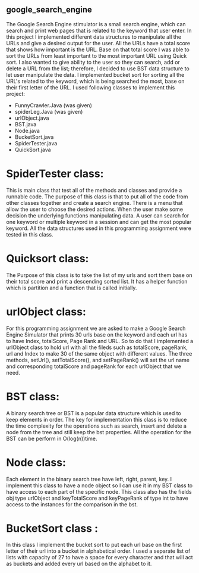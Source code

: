 ## google_search_engine

The Google Search Engine stimulator is a small search engine, which can search and
print web pages that is related to the keyword that user enter. In this project I
implemented different data structures to manipulate all the URLs and give a desired
output for the user. All the URLs have a total score that shows how important is the URL.
Base on that total score I was able to sort the URLs from least important to the most
important URL using Quick sort. I also wanted to give ability to the user so
they can search, add or delete a URL from the list; therefore, I decided to use BST data
structure to let user manipulate the data. I implemented bucket sort for sorting all the
URL's related to the keyword, which is being searched the most, base on their first letter
of the URL. I used following classes to implement this project:

* FunnyCrawler.Java (was given)
* spiderLeg.Java (was given)
* urlObject.java
* BST.java
* Node.java
* BucketSort.java
* SpiderTester.java
* QuickSort.java

# SpiderTester class: 
This is main class that test all of the methods and classes
and provide a runnable code. The purpose of this class is that to put all of
the code from other classes together and create a search engine. There is
a menu that allow the user to choose the desired actions. When the user
make some decision the underlying functions manipulating data. A user
can search for one keyword or multiple keyword in a session and can get
the most popular keyword. All the data structures used in this programming
assignment were tested in this class.

# Quicksort class: 
The Purpose of this class is to take the list of my urls and sort them base
on their total score and print a descending sorted list. It has a helper function which is
partition and a function that is called initially.

# urlObject class:
For this programming assignment we are asked to make
a Google Search Engine Simulator that prints 30 urls base on the keyword
and each url has to have Index, totalScore, Page Rank and URL. So to do
that I implemented a urlObject class to hold url with all the fileds such as
totalScore, pageRank, url and Index to make 30 of the same object with
different values. The three methods, setUrl(), setTotalScore(), and
setPageRank() will set the url name and corresponding totalScore and
pageRank for each urlObject that we need.

# BST class: 
A binary search tree or BST is a popular data structure which is
used to keep elements in order. The key for implementation this class is to
reduce the time complexity for the operations such as search, insert and
delete a node from the tree and still keep the bst properties. All the
operation for the BST can be perform in O(log(n))time.

# Node class:
Each element in the binary search tree have left, right, parent, key. I
implement this class to have a node object so I can use it in my BST class to have access
to each part of the specific node. This class also has the fields obj type urlObject and
keyTotalScore and keyPageRank of type int to have access to the instances for the
comparison in the bst.

# BucketSort class : 
In this class I implement the bucket sort to put each url base on the first
letter of their url into a bucket in alphabetical order. I used a separate list of lists with
capacity of 27 to have a space for every character and that will act as buckets and
added every url based on the alphabet to it.
